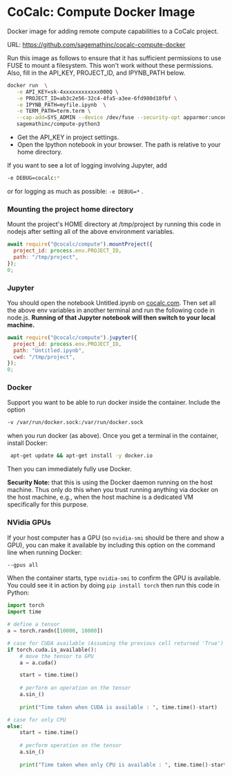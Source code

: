 # CoCalc: Compute Docker Image

Docker image for adding remote compute capabilities to a CoCalc project.

URL: https://github.com/sagemathinc/cocalc-compute-docker

Run this image as follows to ensure that it has sufficient permissions to use FUSE to mount a filesystem. This won't work without these permissions.  Also, fill in the API\_KEY, PROJECT\_ID, and IPYNB\_PATH below.

```sh
docker run  \
   -e API_KEY=sk-4xxxxxxxxxxxx000Q \
   -e PROJECT_ID=ab3c2e56-32c4-4fa5-a3ee-6fd980d10fbf \
   -e IPYNB_PATH=myfile.ipynb  \
   -e TERM_PATH=term.term \
   --cap-add=SYS_ADMIN --device /dev/fuse --security-opt apparmor:unconfined \
   sagemathinc/compute-python3
```

- Get the API_KEY in project settings.
- Open the Ipython notebook in your browser.  The path is relative to your home directory.

If you want to see a lot of logging involving Jupyter, add

```sh
-e DEBUG=cocalc:*
```

or for logging as much as possible: `-e DEBUG=*` . 

### Mounting the project home directory

Mount the project's HOME directory at /tmp/project by
running this code in nodejs after setting all of the above environment variables.

```js
await require("@cocalc/compute").mountProject({
  project_id: process.env.PROJECT_ID,
  path: "/tmp/project",
});
0;
```

### Jupyter

You should open the notebook Untitled.ipynb on [cocalc.com](http://cocalc.com).
Then set all the above env variables in another terminal and run the following code in node.js. **Running of that Jupyter notebook will then switch to your local machine.**

```js
await require("@cocalc/compute").jupyter({
  project_id: process.env.PROJECT_ID,
  path: "Untitled.ipynb",
  cwd: "/tmp/project",
});
0;
```

### Docker

Support you want to be able to run docker inside the container. Include the option 

```sh
-v /var/run/docker.sock:/var/run/docker.sock
```

when you run docker \(as above\). Once you get a terminal in the container, install Docker:

```sh
 apt-get update && apt-get install -y docker.io
```

Then you can immediately fully use Docker.   

**Security Note:** that this is using the Docker daemon running on the host machine.  Thus only do this when you trust running anything via docker on the host machine, e.g., when the host machine is a dedicated VM specifically for this purpose.

### NVidia GPUs

If your host computer has a GPU \(so `nvidia-smi` should be there and show a GPU\), you can make it available by including this option on the command line when running Docker:

```sh
--gpus all 
```

When the container starts, type `nvidia-smi` to confirm the GPU is available.  You could see it in action by doing `pip install torch` then run this code in Python:

```py
import torch
import time

# define a tensor
a = torch.randn([10000, 10000])

# case for CUDA available (Assuming the previous cell returned 'True')
if torch.cuda.is_available():
    # move the tensor to GPU
    a = a.cuda()

    start = time.time()
    
    # perform an operation on the tensor
    a.sin_()
    
    print("Time taken when CUDA is available : ", time.time()-start)

# case for only CPU
else:
    start = time.time()
    
    # perform operation on the tensor
    a.sin_()
    
    print("Time taken when only CPU is available : ", time.time()-start)


```

